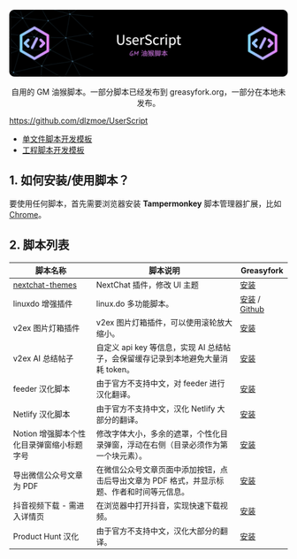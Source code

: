 <p align="center"><img src="./assets/github-header-image.png"></p>

<p align="center">自用的 GM 油猴脚本。一部分脚本已经发布到 greasyfork.org，一部分在本地未发布。</p>

https://github.com/dlzmoe/UserScript

- [单文件脚本开发模板](./scripts-template.js)
- [工程脚本开发模板](./example-scripts/)

## 1. 如何安装/使用脚本？

要使用任何脚本，首先需要浏览器安装 **Tampermonkey** 脚本管理器扩展，比如 [Chrome](https://chromewebstore.google.com/detail/jinjaccalgkegednnccohejagnlnfdag)。

## 2. 脚本列表

| 脚本名称                                  | 脚本说明                                                                                    | Greasyfork                                                                                          |
| ----------------------------------------- | ------------------------------------------------------------------------------------------- | --------------------------------------------------------------------------------------------------- |
| [nextchat-themes](./nextchat-themes/)     | NextChat 插件，修改 UI 主题                                                                 | [安装](https://greasyfork.org/scripts/513677)                                                       |
| linuxdo 增强插件                          | linux.do 多功能脚本。                                                                       | [安装](https://greasyfork.org/scripts/501827) / [Github](https://github.com/dlzmoe/linuxdo-scripts) |
| v2ex 图片灯箱插件                         | v2ex 图片灯箱插件，可以使用滚轮放大缩小。                                                   | [安装](https://greasyfork.org/scripts/454963)                                                       |
| v2ex AI 总结帖子                          | 自定义 api key 等信息，实现 AI 总结帖子，会保留缓存记录到本地避免大量消耗 token。           | [安装](https://greasyfork.org/scripts/505714)                                                       |
| feeder 汉化脚本                           | 由于官方不支持中文，对 feeder 进行汉化翻译。                                                | [安装](https://greasyfork.org/scripts/481157)                                                       |
| Netlify 汉化脚本                          | 由于官方不支持中文，汉化 Netlify 大部分的翻译。                                             | [安装](https://greasyfork.org/scripts/484197)                                                       |
| Notion 增强脚本个性化目录弹窗缩小标题字号 | 修改字体大小，多余的遮罩，个性化目录弹窗，浮动在右侧（目录必须作为第一个块元素）。          | [安装](https://greasyfork.org/scripts/485105)                                                       |
| 导出微信公众号文章为 PDF                  | 在微信公众号文章页面中添加按钮，点击后导出文章为 PDF 格式，并显示标题、作者和时间等元信息。 | [安装](https://greasyfork.org/scripts/510683)                                                       |
| 抖音视频下载 - 需进入详情页               | 在浏览器中打开抖音，实现快速下载视频。                                                      | [安装](https://raw.githubusercontent.com/dlzmoe/scripts/refs/heads/main/douyin-download.user.js)    |
| Product Hunt 汉化                         | 由于官方不支持中文，汉化大部分的翻译。                                                      | [安装](https://raw.githubusercontent.com/dlzmoe/scripts/refs/heads/main/producthunt-zhcn.user.js)   |
